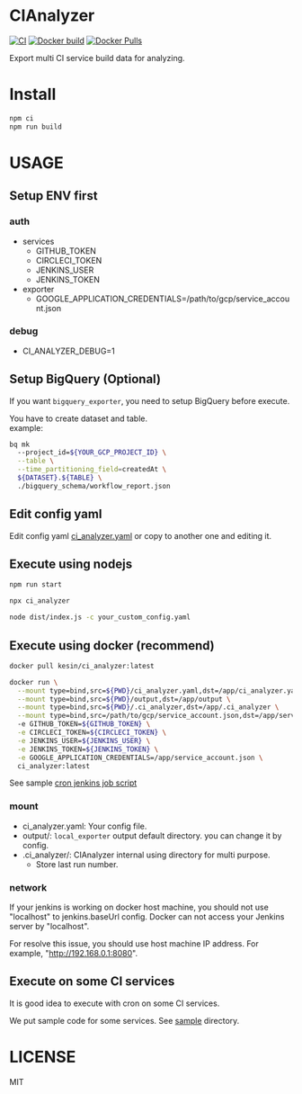 # CIAnalyzer
[![CI](https://github.com/Kesin11/CIAnalyzer/workflows/CI/badge.svg)](https://github.com/Kesin11/CIAnalyzer/actions)
[![Docker build](https://github.com/Kesin11/CIAnalyzer/workflows/Docker%20build/badge.svg)](https://github.com/Kesin11/CIAnalyzer/actions)
[![Docker Pulls](https://img.shields.io/docker/pulls/kesin/ci_analyzer)](https://hub.docker.com/r/kesin/ci_analyzer)

Export multi CI service build data for analyzing.

# Install
```bash
npm ci
npm run build
```

# USAGE
## Setup ENV first
### auth

- services
  - GITHUB_TOKEN
  - CIRCLECI_TOKEN
  - JENKINS_USER
  - JENKINS_TOKEN
- exporter
  - GOOGLE_APPLICATION_CREDENTIALS=/path/to/gcp/service_account.json

### debug
- CI_ANALYZER_DEBUG=1

## Setup BigQuery (Optional)
If you want `bigquery_exporter`, you need to setup BigQuery before execute.

You have to create dataset and table.  
example:

```bash
bq mk
  --project_id=${YOUR_GCP_PROJECT_ID} \
  --table \
  --time_partitioning_field=createdAt \
  ${DATASET}.${TABLE} \
  ./bigquery_schema/workflow_report.json
```


## Edit config yaml
Edit config yaml [ci_analyzer.yaml](./ci_analyzer.yaml) or copy to another one and editing it.

## Execute using nodejs
```bash
npm run start

npx ci_analyzer

node dist/index.js -c your_custom_config.yaml
```

## Execute using docker (recommend)
```bash
docker pull kesin/ci_analyzer:latest

docker run \
  --mount type=bind,src=${PWD}/ci_analyzer.yaml,dst=/app/ci_analyzer.yaml \
  --mount type=bind,src=${PWD}/output,dst=/app/output \
  --mount type=bind,src=${PWD}/.ci_analyzer,dst=/app/.ci_analyzer \
  --mount type=bind,src=/path/to/gcp/service_account.json,dst=/app/service_account.json
  -e GITHUB_TOKEN=${GITHUB_TOKEN} \
  -e CIRCLECI_TOKEN=${CIRCLECI_TOKEN} \
  -e JENKINS_USER=${JENKINS_USER} \
  -e JENKINS_TOKEN=${JENKINS_TOKEN} \
  -e GOOGLE_APPLICATION_CREDENTIALS=/app/service_account.json \
  ci_analyzer:latest
```

See sample [cron jenkins job script](./cron.jenkinsfile)

### mount
- ci_analyzer.yaml: Your config file.
- output/: `local_exporter` output default directory. you can change it by config.
- .ci_analyzer/: CIAnalyzer internal using directory for multi purpose.
  - Store last run number.

### network
If your jenkins is working on docker host machine, you should not use "localhost" to jenkins.baseUrl config. Docker can not access your Jenkins server by "localhost".

For resolve this issue, you should use host machine IP address. For example, "http://192.168.0.1:8080".

## Execute on some CI services
It is good idea to execute with cron on some CI services.

We put sample code for some services. See [sample](./sample/README.md) directory.

# LICENSE
MIT

